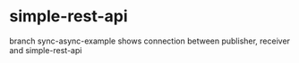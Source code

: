 # simple-rest-api

branch sync-async-example shows connection between publisher, receiver and simple-rest-api
